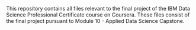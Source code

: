 This repository contains all files relevant to the final project of the IBM Data Science Professional Certificate course on Coursera.
These files consist of the final project pursuant to Module 10 - Applied Data Science Capstone.
